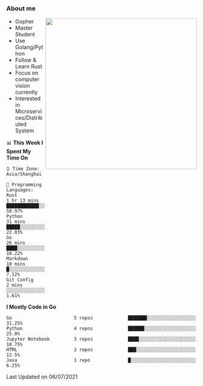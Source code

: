 ### About me

<img align="right" src="https://github-readme-stats-zhiwei-feng.vercel.app/api?username=zhiwei-Feng&show_icons=true&theme=algolia" width="400" />

- Gopher
- Master Student
- Use Golang/Python
- Follow & Learn Rust
- Focus on computer vision currently
- Interested in Microservices/Distributed System
  
<!--START_SECTION:waka-->
📊 **This Week I Spent My Time On** 

```text
⌚︎ Time Zone: Asia/Shanghai

💬 Programming Languages: 
Rust                     1 hr 13 mins        ████████████░░░░░░░░░░░░░   50.97% 
Python                   31 mins             █████░░░░░░░░░░░░░░░░░░░░   22.03% 
Go                       26 mins             ████░░░░░░░░░░░░░░░░░░░░░   18.22% 
Markdown                 10 mins             █░░░░░░░░░░░░░░░░░░░░░░░░   7.12% 
Git Config               2 mins              ░░░░░░░░░░░░░░░░░░░░░░░░░   1.61%

```

**I Mostly Code in Go** 

```text
Go                       5 repos             ███████░░░░░░░░░░░░░░░░░░   31.25% 
Python                   4 repos             ██████░░░░░░░░░░░░░░░░░░░   25.0% 
Jupyter Notebook         3 repos             ████░░░░░░░░░░░░░░░░░░░░░   18.75% 
HTML                     2 repos             ███░░░░░░░░░░░░░░░░░░░░░░   12.5% 
Java                     1 repo              █░░░░░░░░░░░░░░░░░░░░░░░░   6.25%

```



 Last Updated on 06/07/2021
<!--END_SECTION:waka-->
</p>



<!--
[![github stats](https://github-readme-stats.vercel.app/api?username=zhiwei-Feng&theme=tokyonight&show_icons=true)](https://github.com/anuraghazra/github-readme-stats)
-->




<!--
**zhiwei-Feng/zhiwei-Feng** is a ✨ _special_ ✨ repository because its `README.md` (this file) appears on your GitHub profile.

Here are some ideas to get you started:

- 🔭 I’m currently working on ...
- 🌱 I’m currently learning ...
- 👯 I’m looking to collaborate on ...
- 🤔 I’m looking for help with ...
- 💬 Ask me about ...
- 📫 How to reach me: ...
- 😄 Pronouns: ...
- ⚡ Fun fact: ...
-->




